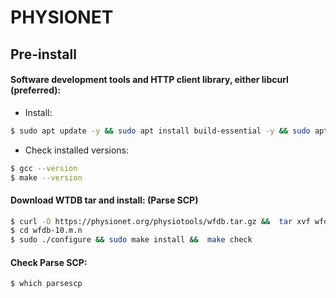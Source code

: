 # PHYSIONET
## Pre-install 
#### Software development tools and HTTP client library, either libcurl (preferred):

- Install:

```sh
$ sudo apt update -y && sudo apt install build-essential -y && sudo apt install gcc libcurl4-openssl-dev libexpat1-dev -y
```

- Check installed versions:

```sh
$ gcc --version
$ make --version
```

#### Download WTDB tar and install: (Parse SCP)

```sh
$ curl -O https://physionet.org/physiotools/wfdb.tar.gz &&  tar xvf wfdb.tar.gz &&  sudo rm -rf wfdb.tar.gz
$ cd wfdb-10.m.n
$ sudo ./configure && sudo make install &&  make check
```

#### Check Parse SCP:

```sh
$ which parsescp
```